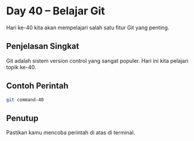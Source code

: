 # Day 40 – Belajar Git

Hari ke-40 kita akan mempelajari salah satu fitur Git yang penting.

## Penjelasan Singkat

Git adalah sistem version control yang sangat populer. Hari ini kita pelajari topik ke-40.

## Contoh Perintah

```bash
git command-40
```

## Penutup

Pastikan kamu mencoba perintah di atas di terminal.
